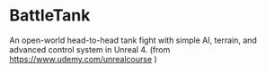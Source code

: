 # BattleTank
An open-world head-to-head tank fight with simple AI, terrain, and advanced control system in Unreal 4. (from https://www.udemy.com/unrealcourse )
